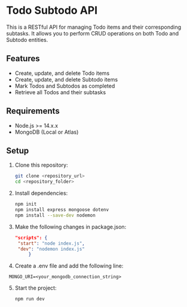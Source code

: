 # Todo Subtodo API

This is a RESTful API for managing Todo items and their corresponding subtasks. It allows you to perform CRUD operations on both Todo and Subtodo entities.

## Features
- Create, update, and delete Todo items
- Create, update, and delete Subtodo items
- Mark Todos and Subtodos as completed
- Retrieve all Todos and their subtasks

## Requirements
- Node.js >= 14.x.x
- MongoDB (Local or Atlas)

## Setup

1. Clone this repository:
   ```bash
   git clone <repository_url>
   cd <repository_folder>

2. Install dependencies:
   ```bash
   npm init
   npm install express mongoose dotenv
   npm install --save-dev nodemon
   ```

3. Make the following changes in package.json:
   ```json 
   "scripts": {
    "start": "node index.js",
    "dev": "nodemon index.js"
        }
   ```

4. Create a .env file and add the following line:
``` 
 MONGO_URI=<your_mongodb_connection_string>
``` 

5. Start the project:
   ```bash
   npm run dev
   ```